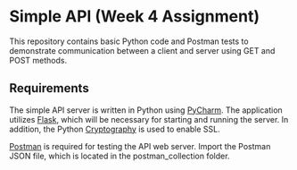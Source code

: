 # Simple API (Week 4 Assignment)
This repository contains basic Python code and Postman tests to demonstrate communication between a client and server using GET and POST methods.

## Requirements
The simple API server is written in Python using [PyCharm](https://www.jetbrains.com/pycharm/). The application utilizes [Flask](https://flask.palletsprojects.com/en/1.1.x/), which will be necessary for starting and running the server. In addition, the Python [Cryptography](https://pypi.org/project/cryptography/) is used to enable SSL. 

[Postman](https://www.postman.com/) is required for testing the API web server. Import the Postman JSON file, which is located in the postman_collection folder.
